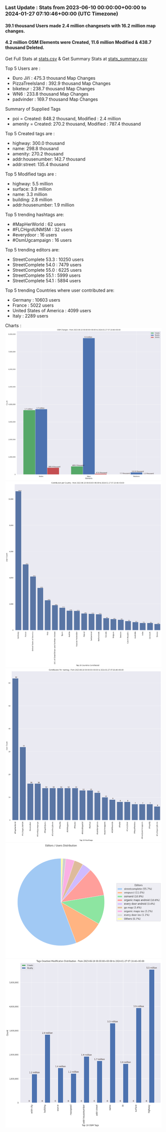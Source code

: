 ### Last Update : Stats from 2023-06-10 00:00:00+00:00 to 2024-01-27 07:10:46+00:00 (UTC Timezone)

#### 39.1 thousand Users made 2.4 million changesets with 16.2 million map changes.
#### 4.2 million OSM Elements were Created, 11.6 million Modified & 438.7 thousand Deleted.
Get Full Stats at [stats.csv](/stats/fieldmappers/Daily/stats.csv)
 & Get Summary Stats at [stats_summary.csv](/stats/fieldmappers/Daily/stats_summary.csv)

Top 5 Users are : 
- Đuro Jiří : 475.3 thousand Map Changes
- PizzaTreeIsland : 392.9 thousand Map Changes
- biketeur : 238.7 thousand Map Changes
- WN6 : 233.8 thousand Map Changes
- padvinder : 169.7 thousand Map Changes

Summary of Supplied Tags
- poi = Created: 848.2 thousand, Modified : 2.4 million
- amenity = Created: 270.2 thousand, Modified : 787.4 thousand


Top 5 Created tags are :
- highway: 300.0 thousand
- name: 298.8 thousand
- amenity: 270.2 thousand
- addr:housenumber: 142.7 thousand
- addr:street: 135.4 thousand


Top 5 Modified tags are :
- highway: 5.5 million
- surface: 3.9 million
- name: 3.3 million
- building: 2.8 million
- addr:housenumber: 1.9 million


Top 5 trending hashtags are:
- #MapHerWorld : 62 users
- #FLCHgrdUNMSM : 32 users
- #everydoor : 16 users
- #OsmUgcampaign : 16 users


Top 5 trending editors are:
- StreetComplete 53.3 : 10250 users
- StreetComplete 54.0 : 7479 users
- StreetComplete 55.0 : 6225 users
- StreetComplete 55.1 : 5999 users
- StreetComplete 54.1 : 5894 users


Top 5 trending Countries where user contributed are:
- Germany : 10603 users
- France : 5022 users
- United States of America : 4099 users
- Italy : 2289 users


 Charts : 
![Alt text](./stats_osm_changes.png) 
![Alt text](./stats_users_per_country.png) 
![Alt text](./stats_users_per_hashtag.png) 
![Alt text](./stats_editors_pie_chart.png) 
![Alt text](./stats_tags.png) 
